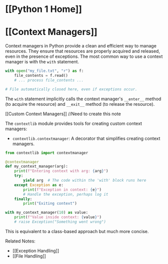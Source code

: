 # [[Python 1 Home]]
# [[Context Managers]] 
Context managers in Python provide a clean and efficient way to manage resources.  They ensure that resources are properly acquired and released, even in the presence of exceptions.  The most common way to use a context manager is with the `with` statement.

```python
with open("my_file.txt", "r") as f:
    file_contents = f.read()
    # ... process file_contents ...

# File automatically closed here, even if exceptions occur.
```

The `with` statement implicitly calls the context manager's `__enter__` method (to acquire the resource) and `__exit__` method (to release the resource).


[[Custom Context Managers]]  //Need to create this note


The `contextlib` module provides tools for creating custom context managers:

*   `contextlib.contextmanager`: A decorator that simplifies creating context managers.


```python
from contextlib import contextmanager

@contextmanager
def my_context_manager(arg):
    print(f"Entering context with arg: {arg}")
    try:
        yield arg  # The code within the 'with' block runs here
    except Exception as e:
        print(f"Exception in context: {e}")
        # Handle the exception, perhaps log it
    finally:
        print("Exiting context")

with my_context_manager(10) as value:
    print(f"Value inside context: {value}")
    # raise Exception("Something went wrong")

```

This is equivalent to a class-based approach but much more concise.


Related Notes:

* [[Exception Handling]]
* [[File Handling]]

